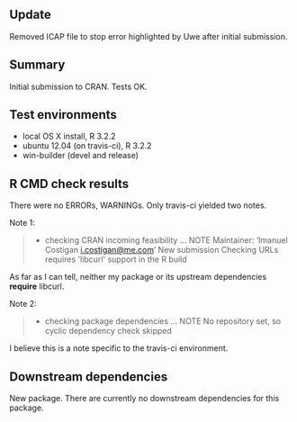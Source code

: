 ## Update

Removed ICAP file to stop error highlighted by Uwe after initial submission.

## Summary

Initial submission to CRAN. Tests OK.


## Test environments

* local OS X install, R 3.2.2
* ubuntu 12.04 (on travis-ci), R 3.2.2
* win-builder (devel and release)

## R CMD check results

There were no ERRORs, WARNINGs. Only travis-ci yielded two notes. 

Note 1: 

> * checking CRAN incoming feasibility ... NOTE
> Maintainer: ‘Imanuel Costigan <i.costigan@me.com>’
> New submission
> Checking URLs requires 'libcurl' support in the R build

As far as I can tell, neither my package or its upstream dependencies **require** libcurl. 

Note 2:

> * checking package dependencies ... NOTE
>   No repository set, so cyclic dependency check skipped

I believe this is a note specific to the travis-ci environment.

## Downstream dependencies

New package. There are currently no downstream dependencies for this package. 
